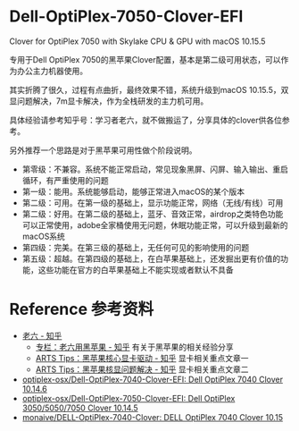 # Dell-OptiPlex-7050-Clover-EFI

Clover for OptiPlex 7050 with Skylake CPU &amp; GPU with macOS 10.15.5

专用于Dell OptiPlex 7050的黑苹果Clover配置，基本是第二级可用状态，可以作为办公主力机器使用。

其实折腾了很久，过程有点曲折，最终效果不错，系统升级到macOS 10.15.5，双显问题解决，7m显卡解决，作为全栈研发的主力机可用。

具体经验请参考知乎号：学习者老六，就不做搬运了，分享具体的clover供各位参考。

另外推荐一个思路是对于黑苹果可用性做个阶段说明。

- 第零级：不兼容。系统不能正常启动，常见现象黑屏、闪屏、输入输出、重启循环，有严重使用的问题
- 第一级：能用。系统能够启动，能够正常进入macOS的某个版本
- 第二级：可用。在第一级的基础上，显示功能正常，网络（无线/有线）可用
- 第二级：好用。在第二级的基础上，蓝牙、音效正常，airdrop之类特色功能可以正常使用，adobe全家桶使用无问题，休眠功能正常，可以升级到最新的macOS系统
- 第四级：完美。在第三级的基础上，无任何可见的影响使用的问题
- 第五级：超越。在第四级的基础上，在白苹果基础上，还发掘出更有价值的功能，这些功能在官方的白苹果基础上不能实现或者默认不具备

# Reference 参考资料

- [老六 - 知乎](https://www.zhihu.com/people/laoliulaoliu) 
  - [专栏：老六用黑苹果 - 知乎](https://zhuanlan.zhihu.com/c_1261084389905584128) 有关于黑苹果的相关经验分享
  - [ARTS Tips：黑苹果核心显卡驱动 - 知乎](https://zhuanlan.zhihu.com/p/150726659) 显卡相关重点文章一
  - [ARTS Tips：黑苹果核显问题解决 - 知乎](https://zhuanlan.zhihu.com/p/151375035) 显卡相关重点文章二
- [optiplex-osx/Dell-OptiPlex-7040-Clover-EFI: Dell OptiPlex 7040 Clover 10.14.6](https://github.com/optiplex-osx/Dell-OptiPlex-7040-Clover-EFI) 
- [optiplex-osx/Dell-OptiPlex-7050-Clover-EFI: Dell OptiPlex 3050/5050/7050 Clover 10.14.5](https://github.com/optiplex-osx/Dell-OptiPlex-7050-Clover-EFI) 
- [monaive/DELL-OptiPlex-7040-Clover: DELL OptiPlex 7040 Clover 10.15](https://github.com/monaive/DELL-OptiPlex-7040-Clover) 
